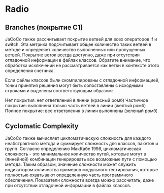 # Radio
## Branches (покрытие C1)
JaCoCo также рассчитывает покрытие ветвей для всех операторов if и switch. Эта метрика подсчитывает общее количество таких ветвей в методе и определяет количество выполненных или пропущенных ветвей. Покрытие веток всегда доступно, даже при отсутствии отладочной информации в файлах классов. Обратите внимание, что обработка исключений не рассматривается как ветки в контексте этого определения счетчика.

Если файлы классов были скомпилированы с отладочной информацией, точки принятия решения могут быть сопоставлены с исходными строками и выделены соответствующим образом:

Нет покрытия: нет ответвлений в линии (красный ромб)
Частичное покрытие: выполнена только часть ветвей в линии (желтый ромб)
Полное покрытие: все ответвления в линии выполнены (зеленый ромб)

## Cyclomatic Complexity
JaCoCo также вычисляет цикломатическую сложность для каждого неабстрактного метода и суммирует сложность для классов, пакетов и групп. Согласно определению МакКабе 1996, цикломатическая сложность - это минимальное количество путей, которые могут в (линейной) комбинации генерировать все возможные пути с помощью метода. Таким образом, значение сложности может служить индикатором количества примеров модульного тестирования, которые полностью охватывают определенную часть программного обеспечения. Показатели сложности всегда можно рассчитать, даже при отсутствии отладочной информации в файлах классов.
